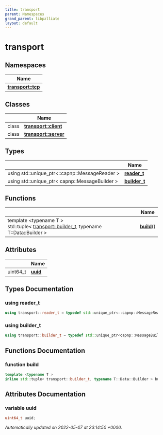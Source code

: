```yaml
---
title: transport
parent: Namespaces
grand_parent: libpalliate
layout: default
---
```


# transport



## Namespaces

| Name           |
| -------------- |
| **[transport::tcp](/libpalliate/generated/Namespaces/namespacetransport_1_1tcp)**  |

## Classes

|                | Name           |
| -------------- | -------------- |
| class | **[transport::client](/libpalliate/generated/Classes/classtransport_1_1client)**  |
| class | **[transport::server](/libpalliate/generated/Classes/classtransport_1_1server)**  |

## Types

|                | Name           |
| -------------- | -------------- |
| using std::unique_ptr<::capnp::MessageReader > | **[reader_t](/libpalliate/generated/Namespaces/namespacetransport#using-reader-t)**  |
| using std::unique_ptr< capnp::MessageBuilder > | **[builder_t](/libpalliate/generated/Namespaces/namespacetransport#using-builder-t)**  |

## Functions

|                | Name           |
| -------------- | -------------- |
| template <typename T \> <br>std::tuple< [transport::builder_t](/libpalliate/generated/Namespaces/namespacetransport#using-builder-t), typename T::Data::Builder > | **[build](/libpalliate/generated/Namespaces/namespacetransport#function-build)**() |

## Attributes

|                | Name           |
| -------------- | -------------- |
| uint64_t | **[uuid](/libpalliate/generated/Namespaces/namespacetransport#variable-uuid)**  |

## Types Documentation

### using reader_t

```cpp
using transport::reader_t = typedef std::unique_ptr<::capnp::MessageReader>;
```


### using builder_t

```cpp
using transport::builder_t = typedef std::unique_ptr<capnp::MessageBuilder>;
```



## Functions Documentation

### function build

```cpp
template <typename T >
inline std::tuple< transport::builder_t, typename T::Data::Builder > build()
```



## Attributes Documentation

### variable uuid

```cpp
uint64_t uuid;
```






_Automatically updated on 2022-05-07 at 23:14:50 +0000._
